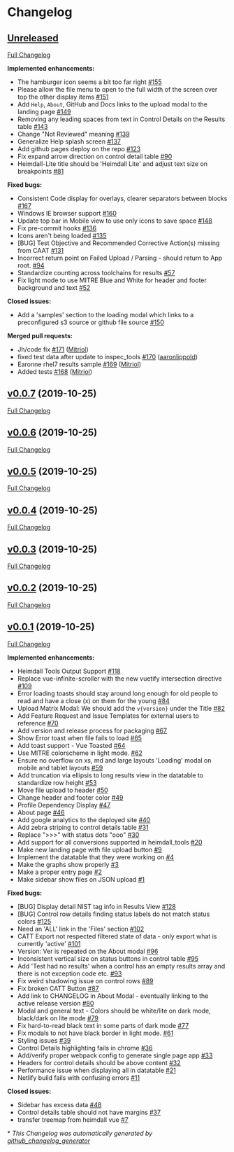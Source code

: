 # Changelog

## [Unreleased](https://github.com/mitre/heimdall-vuetify/tree/HEAD)

[Full Changelog](https://github.com/mitre/heimdall-vuetify/compare/v0.0.7...HEAD)

**Implemented enhancements:**

- The hamburger icon seems a bit too far right [\#155](https://github.com/mitre/heimdall-vuetify/issues/155)
- Please allow the file menu to open to the full width of the screen over top the other display items [\#151](https://github.com/mitre/heimdall-vuetify/issues/151)
- Add `Help`, `About`, GitHub and Docs links to the upload modal to the landing page [\#149](https://github.com/mitre/heimdall-vuetify/issues/149)
- Removing any leading spaces from text in Control Details on the Results table [\#143](https://github.com/mitre/heimdall-vuetify/issues/143)
- Change "Not Reviewed" meaning [\#139](https://github.com/mitre/heimdall-vuetify/issues/139)
- Generalize Help splash screen [\#137](https://github.com/mitre/heimdall-vuetify/issues/137)
- Add github pages deploy on the repo [\#123](https://github.com/mitre/heimdall-vuetify/issues/123)
- Fix expand arrow direction on control detail table [\#90](https://github.com/mitre/heimdall-vuetify/issues/90)
- Heimdall-Lite title should be 'Heimdall Lite' and adjust text size on breakpoints [\#81](https://github.com/mitre/heimdall-vuetify/issues/81)

**Fixed bugs:**

- Consistent Code display for overlays, clearer separators between blocks [\#167](https://github.com/mitre/heimdall-vuetify/issues/167)
- Windows IE browser support [\#160](https://github.com/mitre/heimdall-vuetify/issues/160)
- Update top bar in Mobile view to use only icons to save space [\#148](https://github.com/mitre/heimdall-vuetify/issues/148)
- Fix pre-commit hooks [\#136](https://github.com/mitre/heimdall-vuetify/issues/136)
- Icons aren't being loaded [\#135](https://github.com/mitre/heimdall-vuetify/issues/135)
- \[BUG\] Test Objective and Recommended Corrective Action\(s\) missing from CAAT [\#131](https://github.com/mitre/heimdall-vuetify/issues/131)
- Incorrect return point on Failed Upload / Parsing - should return to App root. [\#94](https://github.com/mitre/heimdall-vuetify/issues/94)
- Standardize counting across toolchains for results [\#57](https://github.com/mitre/heimdall-vuetify/issues/57)
- Fix light mode to use MITRE Blue and White for header and footer background and text [\#52](https://github.com/mitre/heimdall-vuetify/issues/52)

**Closed issues:**

- Add a 'samples' section to the loading modal which links to a preconfigured s3 source or github file source [\#150](https://github.com/mitre/heimdall-vuetify/issues/150)

**Merged pull requests:**

- Jh/code fix [\#171](https://github.com/mitre/heimdall-vuetify/pull/171) ([Mitriol](https://github.com/Mitriol))
- fixed test data after update to inspec\_tools [\#170](https://github.com/mitre/heimdall-vuetify/pull/170) ([aaronlippold](https://github.com/aaronlippold))
- Earonne rhel7 results sample [\#169](https://github.com/mitre/heimdall-vuetify/pull/169) ([Mitriol](https://github.com/Mitriol))
- Added tests [\#168](https://github.com/mitre/heimdall-vuetify/pull/168) ([Mitriol](https://github.com/Mitriol))

## [v0.0.7](https://github.com/mitre/heimdall-vuetify/tree/v0.0.7) (2019-10-25)

[Full Changelog](https://github.com/mitre/heimdall-vuetify/compare/v0.0.6...v0.0.7)

## [v0.0.6](https://github.com/mitre/heimdall-vuetify/tree/v0.0.6) (2019-10-25)

[Full Changelog](https://github.com/mitre/heimdall-vuetify/compare/v0.0.5...v0.0.6)

## [v0.0.5](https://github.com/mitre/heimdall-vuetify/tree/v0.0.5) (2019-10-25)

[Full Changelog](https://github.com/mitre/heimdall-vuetify/compare/v0.0.4...v0.0.5)

## [v0.0.4](https://github.com/mitre/heimdall-vuetify/tree/v0.0.4) (2019-10-25)

[Full Changelog](https://github.com/mitre/heimdall-vuetify/compare/v0.0.3...v0.0.4)

## [v0.0.3](https://github.com/mitre/heimdall-vuetify/tree/v0.0.3) (2019-10-25)

[Full Changelog](https://github.com/mitre/heimdall-vuetify/compare/v0.0.2...v0.0.3)

## [v0.0.2](https://github.com/mitre/heimdall-vuetify/tree/v0.0.2) (2019-10-25)

[Full Changelog](https://github.com/mitre/heimdall-vuetify/compare/v0.0.1...v0.0.2)

## [v0.0.1](https://github.com/mitre/heimdall-vuetify/tree/v0.0.1) (2019-10-25)

[Full Changelog](https://github.com/mitre/heimdall-vuetify/compare/0a3d7361c5f066020e4187c5333caa725238756b...v0.0.1)

**Implemented enhancements:**

- Heimdall Tools Output Support [\#118](https://github.com/mitre/heimdall-vuetify/issues/118)
- Replace vue-infinite-scroller with the new vuetify intersection directive [\#109](https://github.com/mitre/heimdall-vuetify/issues/109)
- Error loading toasts should stay around long enough for old people to read and have a close \(x\) on them for the young [\#84](https://github.com/mitre/heimdall-vuetify/issues/84)
- Upload Matrix Modal: We should add the `v{version}` under the Title  [\#82](https://github.com/mitre/heimdall-vuetify/issues/82)
- Add Feature Request and Issue Templates for external users to reference [\#70](https://github.com/mitre/heimdall-vuetify/issues/70)
- Add version and release process for packaging [\#67](https://github.com/mitre/heimdall-vuetify/issues/67)
- Show Error toast when file fails to load [\#65](https://github.com/mitre/heimdall-vuetify/issues/65)
- Add toast support - Vue Toasted [\#64](https://github.com/mitre/heimdall-vuetify/issues/64)
- Use MITRE colorscheme in light mode. [\#62](https://github.com/mitre/heimdall-vuetify/issues/62)
- Ensure no overflow on xs, md and large layouts 'Loading' modal on mobile and tablet layouts [\#59](https://github.com/mitre/heimdall-vuetify/issues/59)
- Add truncation via ellipsis to long results view in the datatable to standardize row height [\#53](https://github.com/mitre/heimdall-vuetify/issues/53)
- Move file upload to header [\#50](https://github.com/mitre/heimdall-vuetify/issues/50)
- Change header and footer color [\#49](https://github.com/mitre/heimdall-vuetify/issues/49)
- Profile Dependency Display [\#47](https://github.com/mitre/heimdall-vuetify/issues/47)
- About page [\#46](https://github.com/mitre/heimdall-vuetify/issues/46)
- Add google analytics to the deployed site [\#40](https://github.com/mitre/heimdall-vuetify/issues/40)
- Add zebra striping to control details table [\#31](https://github.com/mitre/heimdall-vuetify/issues/31)
- Replace "\>\>\>" with status dots "ooo" [\#30](https://github.com/mitre/heimdall-vuetify/issues/30)
- Add support for all conversions supported in heimdall\_tools [\#20](https://github.com/mitre/heimdall-vuetify/issues/20)
- Make new landing page with file upload button [\#9](https://github.com/mitre/heimdall-vuetify/issues/9)
- Implement the datatable that they were working on [\#4](https://github.com/mitre/heimdall-vuetify/issues/4)
- Make the graphs show properly [\#3](https://github.com/mitre/heimdall-vuetify/issues/3)
- Make a proper entry page [\#2](https://github.com/mitre/heimdall-vuetify/issues/2)
- Make sidebar show files on JSON upload [\#1](https://github.com/mitre/heimdall-vuetify/issues/1)

**Fixed bugs:**

- \[BUG\] Display detail NIST tag info in Results View [\#128](https://github.com/mitre/heimdall-vuetify/issues/128)
- \[BUG\] Control row details finding status labels do not match status colors [\#125](https://github.com/mitre/heimdall-vuetify/issues/125)
- Need an 'ALL' link in the 'Files' section [\#102](https://github.com/mitre/heimdall-vuetify/issues/102)
- CATT Export not respected filtered state of data - only export what is currently 'active' [\#101](https://github.com/mitre/heimdall-vuetify/issues/101)
- Version: Ver is repeated on the About modal [\#96](https://github.com/mitre/heimdall-vuetify/issues/96)
- Inconsistent vertical size on status buttons in control table [\#95](https://github.com/mitre/heimdall-vuetify/issues/95)
- Add 'Test had no results' when a control has an empty results array and there is not exception code etc. [\#93](https://github.com/mitre/heimdall-vuetify/issues/93)
- Fix weird shadowing issue on control rows [\#89](https://github.com/mitre/heimdall-vuetify/issues/89)
- Fix broken CATT Button [\#87](https://github.com/mitre/heimdall-vuetify/issues/87)
- Add link to CHANGELOG in About Modal - eventually linking to the active release version [\#80](https://github.com/mitre/heimdall-vuetify/issues/80)
- Modal and general text - Colors should be white/lite on dark mode, black/dark on lite mode [\#79](https://github.com/mitre/heimdall-vuetify/issues/79)
- Fix hard-to-read black text in some parts of dark mode [\#77](https://github.com/mitre/heimdall-vuetify/issues/77)
- Fix modals to not have black border in light mode. [\#61](https://github.com/mitre/heimdall-vuetify/issues/61)
- Styling issues [\#39](https://github.com/mitre/heimdall-vuetify/issues/39)
- Control Details highlighting fails in chrome [\#36](https://github.com/mitre/heimdall-vuetify/issues/36)
- Add/verify proper webpack config to generate single page app [\#33](https://github.com/mitre/heimdall-vuetify/issues/33)
- Headers for control details should be above content  [\#32](https://github.com/mitre/heimdall-vuetify/issues/32)
- Performance issue when displaying all in datatable [\#21](https://github.com/mitre/heimdall-vuetify/issues/21)
- Netlify build fails with confusing errors [\#11](https://github.com/mitre/heimdall-vuetify/issues/11)

**Closed issues:**

- Sidebar has excess data [\#48](https://github.com/mitre/heimdall-vuetify/issues/48)
- Control details table should not have margins [\#37](https://github.com/mitre/heimdall-vuetify/issues/37)
- transfer treemap from heimdall vue [\#7](https://github.com/mitre/heimdall-vuetify/issues/7)



\* *This Changelog was automatically generated by [github_changelog_generator](https://github.com/github-changelog-generator/github-changelog-generator)*
